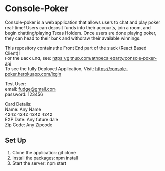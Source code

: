 # Console-Poker

Console-poker is a web application that allows users to chat and play poker real-time! Users can deposit funds into their accounts, join a room, and begin chatting/playing Texas Holdem. Once users are done playing poker, they can head to their bank and withdraw their available winnings.

This repository contains the Front End part of the stack (React Based Client)!  
For the Back End, see: https://github.com/atribecalledarty/console-poker-api  
To see the fully Deployed Application, Visit: https://console-poker.herokuapp.com/login

Test User:  
email: fudge@gmail.com  
password: 123456

Card Details:   
Name: Any Name  
4242 4242 4242 4242  
EXP Date: Any future date  
Zip Code: Any Zipcode


## Set Up

1. Clone the application: git clone
2. Install the packages: npm install
3. Start the server: npm start
